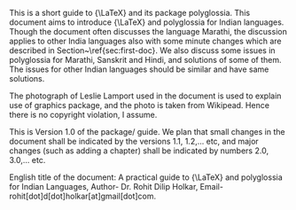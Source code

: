 This is a short guide to {\LaTeX} and its package polyglossia. This document aims to introduce {\LaTeX} and polyglossia for Indian languages. Though the document often  discusses the language Marathi, the discussion applies to other India languages also with some minute changes which are described in Section~\ref{sec:first-doc}. We also discuss some issues in polyglossia for Marathi, Sanskrit and Hindi, and solutions of some of them. The issues for other Indian languages should be similar and have same solutions.

The photograph of Leslie Lamport used in the document is used to explain use of graphics package, and the photo is taken from Wikipead. Hence there is no copyright violation, I assume.

This is Version 1.0 of the package/ guide. We plan that small changes in the document shall be indicated by the versions 1.1, 1.2,… etc, and major changes (such as adding a chapter) shall be indicated by numbers 2.0, 3.0,… etc.

English title of the document: A practical guide to {\LaTeX} and polyglossia for Indian Languages,
Author- Dr. Rohit Dilip Holkar,
Email- rohit[dot]d[dot]holkar[at]gmail[dot]com.
